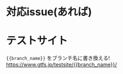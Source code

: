 

# 対応issue(あれば)


# テストサイト
`{{branch_name}}` をブランチ名に書き換える!
https://www.gtfs.jp/testsite/{{branch_name}}/
